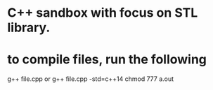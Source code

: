 # C++ sandbox with focus on STL library.
# to compile files, run the following
g++ file.cpp 
or
g++ file.cpp  -std=c++14
chmod 777 a.out
